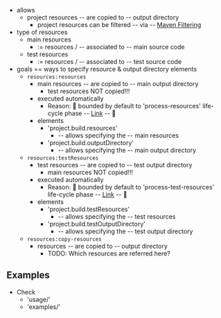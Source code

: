 * allows
  * project resources -- are copied to -- output directory
    * project resources can be filtered -- via -- [Maven Filtering](https://maven.apache.org/shared/maven-filtering/)
* type of resources
  * main resources
    * := resources / -- associated to -- main source code
  * test resources
    * := resources / -- associated to -- test source code
* goals == ways to specify resource & output directory elements 
  * `resources:resources`
    * main resources -- are copied to -- main output directory
      * test resources NOT copied!!!
    * executed automatically
      * Reason: 🧠 bounded by default to 'process-resources' life-cycle phase -- [Link](https://maven.apache.org/guides/introduction/introduction-to-the-lifecycle.html#setting-up-your-project-to-use-the-build-lifecycle) -- 🧠
    * elements
      * 'project.build.resources'
        * -- allows specifying the -- main resources
      * 'project.build.outputDirectory'
        * -- allows specifying the -- main output directory
  * `resources:testResources`
    * test resources -- are copied to -- test output directory
      * main resources NOT copied!!!
    * executed automatically
      * Reason: 🧠 bounded by default to 'process-test-resources' life-cycle phase -- [Link](https://maven.apache.org/guides/introduction/introduction-to-the-lifecycle.html#setting-up-your-project-to-use-the-build-lifecycle) -- 🧠
    * elements
      * 'project.build.testResources'
        * -- allows specifying the -- test resources
      * 'project.build.testOutputDirectory'
        * -- allows specifying the -- test output directory
  * `resources:copy-resources`
    * resources -- are copied to -- output directory
      * TODO: Which resources are referred here?

## Examples
* Check 
  * 'usage/'
  * 'examples/'